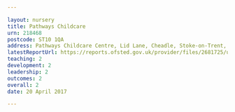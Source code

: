 ```yaml
---

layout: nursery
title: Pathways Childcare
urn: 218468
postcode: ST10 1QA
address: Pathways Childcare Centre, Lid Lane, Cheadle, Stoke-on-Trent, Staffordshire, ST10 1QA
latestReportUrl: https://reports.ofsted.gov.uk/provider/files/2681725/urn/218468.pdf
teaching: 2
development: 2
leadership: 2
outcomes: 2
overall: 2
date: 20 April 2017

---
```

